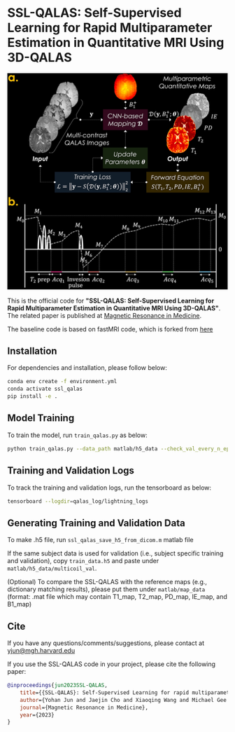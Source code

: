 # SSL-QALAS: Self-Supervised Learning for Rapid Multiparameter Estimation in Quantitative MRI Using 3D-QALAS

![Alt text](figure/SSL-QALAS.jpg?raw=true "SSL-QALAS")

This is the official code for **"SSL-QALAS: Self-Supervised Learning for Rapid Multiparameter Estimation in Quantitative MRI Using 3D-QALAS"**.\
The related paper is published at [Magnetic Resonance in Medicine](https://onlinelibrary.wiley.com/doi/abs/10.1002/mrm.29786).

The baseline code is based on fastMRI code, which is forked from [here](https://github.com/facebookresearch/fastMRI)

## Installation
For dependencies and installation, please follow below:

```bash
conda env create -f environment.yml
conda activate ssl_qalas
pip install -e .
```

## Model Training
To train the model, run `train_qalas.py` as below:

```bash
python train_qalas.py --data_path matlab/h5_data --check_val_every_n_epoch 4
```

## Training and Validation Logs
To track the training and validation logs, run the tensorboard as below:

```bash
tensorboard --logdir=qalas_log/lightning_logs
```

## Generating Training and Validation Data
To make .h5 file, run `ssl_qalas_save_h5_from_dicom.m` matlab file

If the same subject data is used for validation (i.e., subject specific training and validation), copy `train_data.h5` and paste under `matlab/h5_data/multicoil_val`.

(Optional) To compare the SSL-QALAS with the reference maps (e.g., dictionary matching results), please put them under `matlab/map_data` (format: .mat file which may contain T1_map, T2_map, PD_map, IE_map, and B1_map)

## Cite
If you have any questions/comments/suggestions, please contact at yjun@mgh.harvard.edu

If you use the SSL-QALAS code in your project, please cite the following paper:

```BibTeX
@inproceedings{jun2023SSL-QALAS,
    title={{SSL-QALAS}: Self-Supervised Learning for rapid multiparameter estimation in quantitative {MRI} using {3D-QALAS}},
    author={Yohan Jun and Jaejin Cho and Xiaoqing Wang and Michael Gee and P. Ellen Grant and Berkin Bilgic and And Borjan Gagoski},
    journal={Magnetic Resonance in Medicine},
    year={2023}
}
```